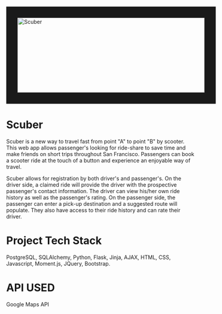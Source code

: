

<a href="https://www.youtube.com/watch?v=rEVGt2VCl2g&feature=youtu.be
" target="_blank"><img src="http://imageshack.com/a/img924/5239/HoSLh1.jpg" 
alt="Scuber" width="500" height="200" border="30" /></a>

# Scuber

Scuber is a new way to travel fast from point "A" to point "B" by scooter. This web app allows passenger's looking for ride-share to save time and make friends on short trips throughout San Francisco.  Passengers can book a scooter ride at the touch of a button and experience an enjoyable way of travel. 

Scuber allows for registration by both driver's and passenger's. On the driver side, a claimed ride will provide the driver with the prospective passenger's contact information. The driver can view his/her own ride history as well as the passenger's rating. 
On the passenger side, the passenger can enter a pick-up destination and a suggested route will populate. They also have access to their ride history and can rate their driver.

# Project Tech Stack
PostgreSQL, SQLAlchemy, Python, Flask, Jinja, AJAX, HTML, CSS, Javascript, Moment.js, JQuery, Bootstrap.

# API USED
Google Maps API
